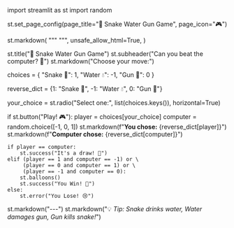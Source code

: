 import streamlit as st
import random

st.set_page_config(page_title="🐍 Snake Water Gun Game", page_icon="🎮")

st.markdown(
    """
    <style>
    .main {
        background-color: #f5f5f5;
    }
    .stButton>button {
        font-size: 20px;
        height: 3em;
        width: 100%;
        margin-top: 10px;
    }
    </style>
    """,
    unsafe_allow_html=True,
)

st.title("🐍 Snake Water Gun Game")
st.subheader("Can you beat the computer? 🤖")
st.markdown("Choose your move:")

choices = {
    "Snake 🐍": 1,
    "Water 💧": -1,
    "Gun 🔫": 0
}

reverse_dict = {1: "Snake 🐍", -1: "Water 💧", 0: "Gun 🔫"}

your_choice = st.radio("Select one:", list(choices.keys()), horizontal=True)

if st.button("Play! 🎮"):
    player = choices[your_choice]
    computer = random.choice([-1, 0, 1])
    st.markdown(f"**You chose:** {reverse_dict[player]}")
    st.markdown(f"**Computer chose:** {reverse_dict[computer]}")

    if player == computer:
        st.success("It's a draw! 🤝")
    elif (player == 1 and computer == -1) or \
         (player == 0 and computer == 1) or \
         (player == -1 and computer == 0):
        st.balloons()
        st.success("You Win! 🎉")
    else:
        st.error("You Lose! 😢")

st.markdown("---")
st.markdown("💡 _Tip: Snake drinks water, Water damages gun, Gun kills snake!_")
